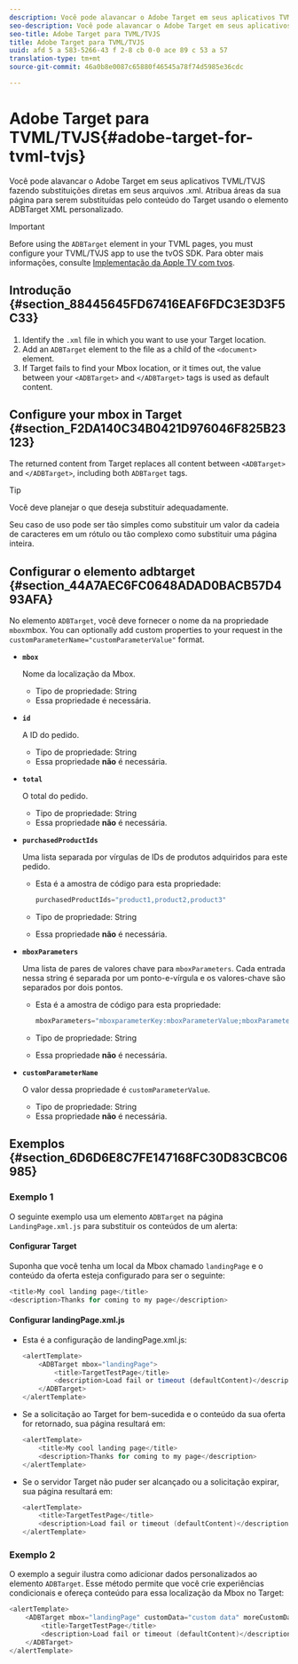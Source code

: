 ```yaml
---
description: Você pode alavancar o Adobe Target em seus aplicativos TVML/TVJS fazendo substituições diretas em seus arquivos .xml. Atribua áreas da sua página para serem substituídas pelo conteúdo do Target usando o elemento ADBTarget XML personalizado.
seo-description: Você pode alavancar o Adobe Target em seus aplicativos TVML/TVJS fazendo substituições diretas em seus arquivos .xml. Atribua áreas da sua página para serem substituídas pelo conteúdo do Target usando o elemento ADBTarget XML personalizado.
seo-title: Adobe Target para TVML/TVJS
title: Adobe Target para TVML/TVJS
uuid: afd 5 a 583-5266-43 f 2-8 cb 0-0 ace 89 c 53 a 57
translation-type: tm+mt
source-git-commit: 46a0b8e0087c65880f46545a78f74d5985e36cdc

---
```



# Adobe Target para TVML/TVJS{#adobe-target-for-tvml-tvjs}

Você pode alavancar o Adobe Target em seus aplicativos TVML/TVJS fazendo substituições diretas em seus arquivos .xml. Atribua áreas da sua página para serem substituídas pelo conteúdo do Target usando o elemento ADBTarget XML personalizado.

>[!IMPORTANT]
>
>Before using the `ADBTarget` element in your TVML pages, you must configure your TVML/TVJS app to use the tvOS SDK. Para obter mais informações, consulte [Implementação da Apple TV com tvos](/help/ios/apple-tv-implementation-tvos/apple-tv-implementation-tvos.md).

## Introdução {#section_88445645FD67416EAF6FDC3E3D3F5C33}

1. Identify the `.xml` file in which you want to use your Target location.
1. Add an `ADBTarget` element to the file as a child of the `<document>` element.
1. If Target fails to find your Mbox location, or it times out, the value between your `<ADBTarget>` and `</ADBTarget>` tags is used as default content.

## Configure your mbox in Target {#section_F2DA140C34B0421D976046F825B23123}

The returned content from Target replaces all content between `<ADBTarget>` and `</ADBTarget>`, including both `ADBTarget` tags.

>[!TIP]
>
>Você deve planejar o que deseja substituir adequadamente.

Seu caso de uso pode ser tão simples como substituir um valor da cadeia de caracteres em um rótulo ou tão complexo como substituir uma página inteira.

## Configurar o elemento adbtarget {#section_44A7AEC6FC0648ADAD0BACB57D493AFA}

No elemento `ADBTarget`, você deve fornecer o nome da na propriedade `mbox`mbox. You can optionally add custom properties to your request in the `customParameterName="customParameterValue"` format.

* **`mbox`**

   Nome da localização da Mbox.

   * Tipo de propriedade: String
   * Essa propriedade é necessária.

* **`id`**

   A ID do pedido.

   * Tipo de propriedade: String
   * Essa propriedade **não** é necessária.

* **`total`**

   O total do pedido.

   * Tipo de propriedade: String
   * Essa propriedade **não** é necessária.

* **`purchasedProductIds`**

   Uma lista separada por vírgulas de IDs de produtos adquiridos para este pedido.

   * Esta é a amostra de código para esta propriedade:


      ```objective-c
      purchasedProductIds="product1,product2,product3" 
      ```

   * Tipo de propriedade: String
   * Essa propriedade **não** é necessária.

* **`mboxParameters`**

   Uma lista de pares de valores chave para `mboxParameters`. Cada entrada nessa string é separada por um ponto-e-vírgula e os valores-chave são separados por dois pontos.

   * Esta é a amostra de código para esta propriedade:

      ```objective-c
      mboxParameters="mboxparameterKey:mboxParameterValue;mboxParameterKey1:mboxParameterValue1;mboxParameterKey2:mboxParameterValue2"
      ```

   * Tipo de propriedade: String
   * Essa propriedade **não** é necessária.

* **`customParameterName`**

   O valor dessa propriedade é `customParameterValue`.

   * Tipo de propriedade: String
   * Essa propriedade **não** é necessária.


## Exemplos {#section_6D6D6E8C7FE147168FC30D83CBC06985}

### Exemplo 1

O seguinte exemplo usa um elemento `ADBTarget` na página `LandingPage.xml.js` para substituir os conteúdos de um alerta:

#### Configurar Target

Suponha que você tenha um local da Mbox chamado `landingPage` e o conteúdo da oferta esteja configurado para ser o seguinte:

```objective-c
<title>My cool landing page</title> 
<description>Thanks for coming to my page</description> 
```

#### Configurar landingPage.xml.js

* Esta é a configuração de landingPage.xml.js:

   ```js
   <alertTemplate> 
       <ADBTarget mbox="landingPage">  
           <title>TargetTestPage</title> 
           <description>Load fail or timeout (defaultContent)</description> 
       </ADBTarget>  
   </alertTemplate> 
   ```

* Se a solicitação ao Target for bem-sucedida e o conteúdo da sua oferta for retornado, sua página resultará em:

   ```objective-c
   <alertTemplate> 
       <title>My cool landing page</title> 
       <description>Thanks for coming to my page</description> 
   </alertTemplate>
   ```

* Se o servidor Target não puder ser alcançado ou a solicitação expirar, sua página resultará em:

   ```objective-c
   <alertTemplate> 
       <title>TargetTestPage</title> 
       <description>Load fail or timeout (defaultContent)</description> 
   </alertTemplate>
   ```

### Exemplo 2

O exemplo a seguir ilustra como adicionar dados personalizados ao elemento `ADBTarget`. Esse método permite que você crie experiências condicionais e ofereça conteúdo para essa localização da Mbox no Target:

```objective-c
<alertTemplate> 
    <ADBTarget mbox="landingPage" customData="custom data" moreCustomData="more custom data"> 
        <title>TargetTestPage</title> 
        <description>Load fail or timeout (defaultContent)</description> 
    </ADBTarget>  
</alertTemplate>
```

